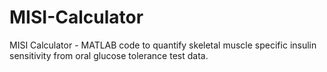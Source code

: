 # MISI-Calculator
MISI Calculator - MATLAB code to quantify skeletal muscle specific insulin sensitivity from oral glucose tolerance test data. 
